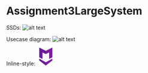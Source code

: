# Assignment3LargeSystem

SSDs: 
![alt text][logo]

[logo]: https://github.com/large-systems/Assignment3LargeSystem/blob/master/SSD.jpg "SDDs we have created based on out use cases"



Usecase diagram: 
![alt text](https://github.com/large-systems/Assignment3LargeSystem/blob/master/use_case_diagram.jpg "Diagram on our use cases")


Inline-style: 
![alt text](https://github.com/adam-p/markdown-here/raw/master/src/common/images/icon48.png "Logo Title Text 1")
